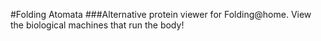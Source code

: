 #Folding Atomata
###Alternative protein viewer for Folding@home.
View the biological machines that run the body!
